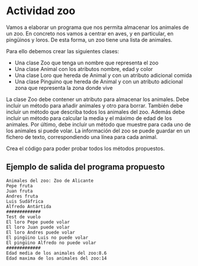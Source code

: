 # Actividad zoo

Vamos a elaborar un programa que nos permita almacenar los animales de un zoo. En concreto nos vamos a centrar en aves, y en particular, en pingüinos y loros. De esta forma, un zoo tiene una lista de animales.

Para ello debemos crear las siguientes clases:

- Una clase Zoo que tenga un nombre que representa el zoo
- Una clase Animal con los atributos nombre, edad y color
- Una clase Loro que hereda de Animal y con un atributo adicional comida
- Una clase Pinguino que hereda de Animal y con un atributo adicional zona que representa la zona donde vive

La clase Zoo debe contener un atributo para almacenar los animales. Debe incluir un método para añadir animales y otro para borrar. También debe incluir un método que describa todos los animales del zoo. Además debe incluir un método para calcular la media y el máximo de edad de los animales. Por último, debe incluir un método que muestre para cada uno de los animales si puede volar. La información del zoo se puede guardar en un fichero de texto, correspondiendo una línea para cada animal.

Crea el código para poder probar todos los métodos propuestos.

## Ejemplo de salida del programa propuesto

```
Animales del zoo: Zoo de Alicante
Pepe fruta
Juan fruta
Andres fruta
Luis Sudáfrica
Alfredo Antártida
#############
Test de vuelo
El loro Pepe puede volar
El loro Juan puede volar
El loro Andres puede volar
El pingüino Luis no puede volar
El pingüino Alfredo no puede volar
#############
Edad media de los animales del zoo:8.6
Edad maxima de los animales del zoo:14
```
